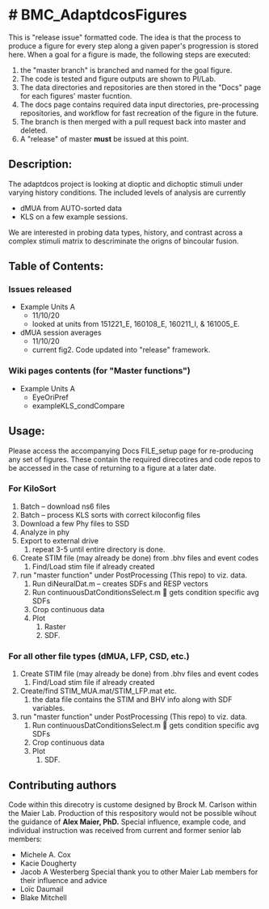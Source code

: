 # # BMC_AdaptdcosFigures

This is "release issue" formatted code. 
The idea is that the process to produce a figure for every step along a given paper's progression is stored here.
When a goal for a figure is made, the following steps are executed:
1. the "master branch" is branched and named for the goal figure.
1. The code is tested and figure outputs are shown to PI/Lab.
1. The data directories and repositories are then stored in the "Docs" page for each figures' master fucntion.
1. The docs page contains required data input directories, pre-processing repositories, and workflow for fast recreation of the figure in the future.
1. The branch is then merged with a pull request back into master and deleted.
1. A "release" of master **must** be issued at this point.


## Description: 
The adaptdcos project is looking at dioptic and dichoptic stimuli under varying history conditions. The included levels of analysis are currently 
- dMUA from AUTO-sorted data
- KLS on a few example sessions.

We are interested in probing data types, history, and contrast across a complex stimuli matrix to descriminate the origns of bincoular fusion.


## Table of Contents:
### Issues released
- Example Units A
  - 11/10/20
  - looked at units from 151221_E, 160108_E, 160211_I, & 161005_E.
- dMUA session averages
  - 11/10/20
  - current fig2. Code updated into "release" framework.
### Wiki pages contents (for "Master functions")
- Example Units A
  - EyeOriPref
  - exampleKLS_condCompare

## Usage: 
Please access the accompanying Docs FILE_setup page for re-producing any set of figures. These contain the required direcotires and code repos to be accessed in the case of returning to a figure at a later date.
### For KiloSort
1. Batch – download ns6 files
1. Batch – process KLS sorts with correct kiloconfig files
1. Download a few Phy files to SSD
1. Analyze in phy
1. Export to external drive
   1. repeat 3-5 until entire directory is done.
1. Create STIM file (may already be done) from .bhv files and event codes
   1. Find/Load stim file if already created
1. run "master function" under PostProcessing (This repo) to viz. data.
   1. Run diNeuralDat.m – creates SDFs and RESP vectors
   1. Run continuousDatConditionsSelect.m  gets condition specific avg SDFs
   1. Crop continuous data
   1. Plot 
      1. Raster
      1. SDF.

### For all other file types (dMUA, LFP, CSD, etc.)
1. Create STIM file (may already be done) from .bhv files and event codes
   1. Find/Load stim file if already created
1. Create/find STIM_MUA.mat/STIM_LFP.mat etc.
   1. the data file contains the STIM and BHV info along with SDF variables.
1. run "master function" under PostProcessing (This repo) to viz. data.
   1. Run continuousDatConditionsSelect.m  gets condition specific avg SDFs
   1. Crop continuous data
   1. Plot 
      1. SDF.
      

## Contributing authors
Code within this direcotry is custome designed by Brock M. Carlson within the Maier Lab.
Production of this respository would not be possible wihout the guidance of **Alex Maier, PhD.**
Special influence, example code, and individual instruction was received from current and former senior lab members:
- Michele A. Cox
- Kacie Dougherty
- Jacob A Westerberg
Special thank you to other Maier Lab members for their influence and advice
- Loïc Daumail
- Blake Mitchell

